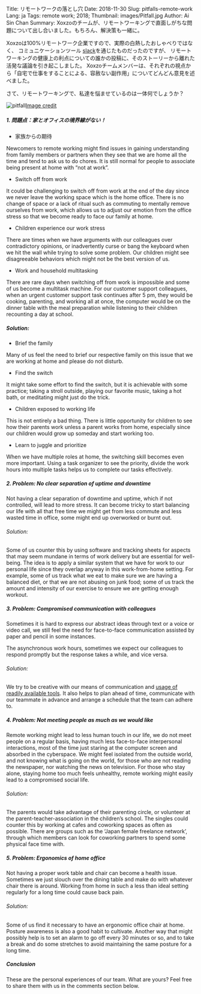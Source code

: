 Title: リモートワークの落とし穴
Date: 2018-11-30
Slug: pitfalls-remote-work 
Lang: ja
Tags: remote work; 2018; 
Thumbnail: images/Pitfall.jpg 
Author: Ai Sin Chan 
Summary: Xoxzoのチームが、リモートワーキングで直面しがちな問題について出し合いました。もちろん、解決策も一緒に。 

Xoxzoは100%リモートワーク企業ですので、実際の白熱したおしゃべりではなく、
コミュニケーションツール [slack](https://slack.com/)を通じたものだったのですが、
リモートワーキングの健康上の利点についての誰かの投稿に、そのストーリーから離れた活発な議論を引き起こしました。
Xoxzoチームメンバーは、それぞれの視点から「自宅で仕事をすることによる、容赦ない副作用」についてどんどん意見を述べました。

さて、リモートワーキングで、私達を悩ませているのは一体何でしょうか？

![pitfall](/images/Pitfall.jpg)<a class="caption" href="https://unsplash.com/photos/i5iIhHSAtp4">Image credit</a>

##### 1. 問題点：家とオフィスの境界線がない！

* 家族からの期待

Newcomers to remote working might find issues in gaining understanding from family members or partners when they see that we are home all the time and tend to ask us to do chores. It is still normal for people to associate being present at home with “not at work”. 

* Switch off from work

It could be challenging to switch off from work at the end of the day since we never leave the working space which is the home office. There is no change of space or a lack of ritual such as commuting to mentally remove ourselves from work, which allows us to adjust our emotion from the office stress so that we become ready to face our family at home.

* Children experience our work stress

There are times when we have arguments with our colleagues over contradictory opinions, or inadvertently curse or bang the keyboard when we hit the wall while trying to solve some problem. Our children might see disagreeable behaviors which might not be the best version of us.

* Work and household multitasking

There are rare days when switching off from work is impossible and some of us become a multitask machine. For our customer support colleagues, when an urgent customer support task continues after 5 pm, they would be cooking, parenting, and working all at once, the computer would be on the dinner table with the meal preparation while listening to their children recounting a day at school. 


##### Solution: 

* Brief the family

Many of us feel the need to brief our respective family on this issue that we are working at home and please do not disturb.

* Find the switch

It might take some effort to find the switch, but it is achievable with some practice; taking a stroll outside, playing our favorite music, taking a hot bath, or meditating might just do the trick.

* Children exposed to working life

This is not entirely a bad thing. There is little opportunity for children to see how their parents work unless a parent works from home, especially since our children would grow up someday and start working too. 

* Learn to juggle and prioritize

When we have multiple roles at home, the switching skill becomes even more important. Using a task organizer to see the priority, divide the work hours into multiple tasks helps us to complete our tasks effectively.


##### 2. Problem: No clear separation of uptime and downtime

Not having a clear separation of downtime and uptime, which if not controlled, will lead to more stress. It can become tricky to start balancing our life with all that free time we might get from less commute and less wasted time in office, some might end up overworked or burnt out. 

###### Solution: 

Some of us counter this by using software and tracking sheets for aspects that may seem mundane in terms of work delivery but are essential for well-being. The idea is to apply a similar system that we have for work to our personal life since they overlap anyway in this work-from-home setting. For example, some of us track what we eat to make sure we are having a balanced diet, or that we are not abusing on junk food; some of us track the amount and intensity of our exercise to ensure we are getting enough workout.

##### 3. Problem: Compromised communication with colleagues

Sometimes it is hard to express our abstract ideas through text or a voice or video call, we still feel the need for face-to-face communication assisted by paper and pencil in some instances. 

The asynchronous work hours, sometimes we expect our colleagues to respond promptly but the response takes a while, and vice versa. 

###### Solution: 

We try to be creative with our means of communication and [usage of readily available tools](https://blog.xoxzo.com/2017/10/12/tools-of-our-trade/). It also helps to plan ahead of time, communicate with our teammate in advance and arrange a schedule that the team can adhere to. 

##### 4. Problem: Not meeting people as much as we would like

Remote working might lead to less human touch in our life, we do not meet people on a regular basis, having much less face-to-face interpersonal interactions, most of the time just staring at the computer screen and absorbed in the cyberspace. We might feel isolated from the outside world, and not knowing what is going on the world, for those who are not reading the newspaper, nor watching the news on television. For those who stay alone, staying home too much feels unhealthy, remote working might easily lead to a compromised social life.

###### Solution: 

The parents would take advantage of their parenting circle, or volunteer at the parent-teacher-association in the children’s school. The singles could counter this by working at cafes and coworking spaces as often as possible. There are groups such as the ‘Japan female freelance network’, through which members can look for coworking partners to spend some physical face time with. 

##### 5. Problem: Ergonomics of home office

Not having a proper work table and chair can become a health issue. Sometimes we just slouch over the dining table and make do with whatever chair there is around. Working from home in such a less than ideal setting regularly for a long time could cause back pain. 

###### Solution: 

Some of us find it necessary to have an ergonomic office chair at home. Posture awareness is also a good habit to cultivate. Another way that might possibly help is to set an alarm to go off every 30 minutes or so, and to take a break and do some stretches to avoid maintaining the same posture for a long time. 

##### Conclusion

These are the personal experiences of our team. What are yours? Feel free to share them with us in the comments section below. 
